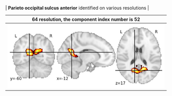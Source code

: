 


| **Parieto occipital sulcus anterior** identified on various resolutions |

| 64 resolution, the component index number is 52|  
|:---:|  
| ![Component 64](../64/final/52.jpg "From component 64: Parieto occipital sulcus anterior") |